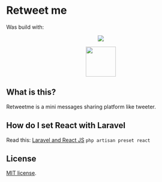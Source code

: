 #  Retweet me
Was build with:

<p align="center"><img src="https://laravel.com/assets/img/components/logo-laravel.svg"></p>
<p align="center"><img src="https://commons.wikimedia.org/wiki/File:React-icon.svg" style="width: 80px"></p>

## What is this?
Retweetme is a mini messages sharing platform like tweeter.

## How do I set React with Laravel
Read this:
[Laravel and React JS](https://laravel.com/docs/5.6/frontend#using-react)
`php artisan preset react`

## License
[MIT license](https://opensource.org/licenses/MIT).
